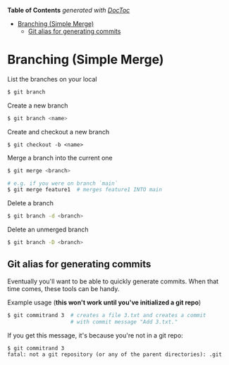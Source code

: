 <!-- START doctoc generated TOC please keep comment here to allow auto update -->
<!-- DON'T EDIT THIS SECTION, INSTEAD RE-RUN doctoc TO UPDATE -->
**Table of Contents**  *generated with [DocToc](https://github.com/thlorenz/doctoc)*

- [Branching (Simple Merge)](#branching-simple-merge)
  - [Git alias for generating commits](#git-alias-for-generating-commits)

<!-- END doctoc generated TOC please keep comment here to allow auto update -->

# Branching (Simple Merge)

List the branches on your local

```bash
$ git branch
```

Create a new branch

```bash
$ git branch <name>
```

Create and checkout a new branch

```
$ git checkout -b <name>
```

Merge a branch into the current one

```bash
$ git merge <branch>

# e.g. if you were on branch `main`
$ git merge feature1  # merges feature1 INTO main
```

Delete a branch

```bash
$ git branch -d <branch>
```

Delete an unmerged branch

```bash
$ git branch -D <branch>
```

## Git alias for generating commits

Eventually you'll want to be able to quickly generate commits. When that time comes, these tools can be handy.

Example usage (**this won't work until you've initialized a git repo**)

```bash
$ git commitrand 3  # creates a file 3.txt and creates a commit
                    # with commit message "Add 3.txt."
```

If you get this message, it's because you're not in a git repo:

```
$ git commitrand 3
fatal: not a git repository (or any of the parent directories): .git
```
